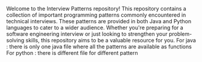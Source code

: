 Welcome to the Interview Patterns repository! This repository contains a collection of important programming patterns commonly encountered in technical interviews. These patterns are provided in both Java and Python languages to cater to a wider audience. Whether you're preparing for a software engineering interview or just looking to strengthen your problem-solving skills, this repository aims to be a valuable resource for you.
For java : there is only one java file where all the patterns are available as functions
For python : there is different file for different pattern
